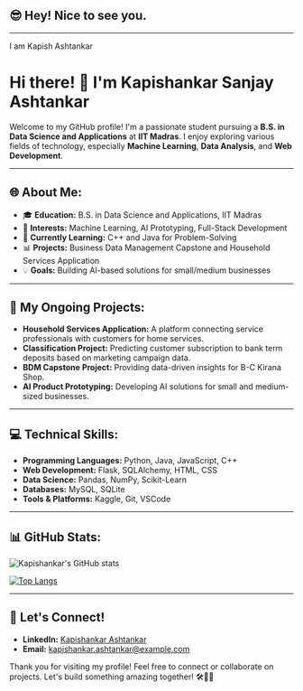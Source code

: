 ## 😎 Hey! Nice to see you.

---
I am Kapish Ashtankar
<!--
**kapishash/kapishash** is a ✨ _special_ ✨ repository because its `README.md` (this file) appears on your GitHub profile.

Here are some ideas to get you started:

- 🔭 I’m currently working on ...
- 🌱 I’m currently learning ...
- 👯 I’m looking to collaborate on ...
- 🤔 I’m looking for help with ...
- 💬 Ask me about ...
- 📫 How to reach me: ...
- 😄 Pronouns: ...
- ⚡ Fun fact: ...
-->
# Hi there! 👋 I'm Kapishankar Sanjay Ashtankar

Welcome to my GitHub profile! I'm a passionate student pursuing a **B.S. in Data Science and Applications** at **IIT Madras**. I enjoy exploring various fields of technology, especially **Machine Learning**, **Data Analysis**, and **Web Development**.

---

## 🌐 About Me:
- 🎓 **Education:** B.S. in Data Science and Applications, IIT Madras  
- 🤖 **Interests:** Machine Learning, AI Prototyping, Full-Stack Development  
- 🔮 **Currently Learning:** C++ and Java for Problem-Solving  
- 📊 **Projects:** Business Data Management Capstone and Household Services Application  
- 💡 **Goals:** Building AI-based solutions for small/medium businesses  

---

## 📝 My Ongoing Projects:
- **Household Services Application:** A platform connecting service professionals with customers for home services.
- **Classification Project:** Predicting customer subscription to bank term deposits based on marketing campaign data.
- **BDM Capstone Project:** Providing data-driven insights for B-C Kirana Shop.
- **AI Product Prototyping:** Developing AI solutions for small and medium-sized businesses.

---

## 💻 Technical Skills:
- **Programming Languages:** Python, Java, JavaScript, C++
- **Web Development:** Flask, SQLAlchemy, HTML, CSS
- **Data Science:** Pandas, NumPy, Scikit-Learn
- **Databases:** MySQL, SQLite
- **Tools & Platforms:** Kaggle, Git, VSCode

---

## 📊 GitHub Stats:
![Kapishankar's GitHub stats](https://github-readme-stats.vercel.app/api?username=KapishankarAshtankar&show_icons=true&theme=radical)

[![Top Langs](https://github-readme-stats.vercel.app/api/top-langs/?username=KapishankarAshtankar&layout=compact)](https://github.com/KapishankarAshtankar)

---

## 💌 Let's Connect!
- **LinkedIn:** [Kapishankar Ashtankar](https://linkedin.com/in/kapish-ash/)  
- **Email:** kapishankar.ashtankar@example.com  

Thank you for visiting my profile! Feel free to connect or collaborate on projects. Let's build something amazing together! 🛠️👩‍💻



